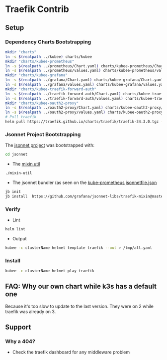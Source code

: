 # Traefik Contrib


## Setup

### Dependency Charts Bootstrapping

```bash
mkdir "charts"
ln -s $(realpath ../kubee) charts/kubee
mkdir "charts/kubee-prometheus"
ln -s $(realpath ../prometheus/Chart.yaml) charts/kubee-prometheus/Chart.yaml
ln -s $(realpath ../prometheus/values.yaml) charts/kubee-prometheus/values.yaml
mkdir "charts/kubee-grafana"
ln -s $(realpath ../grafana/Chart.yaml) charts/kubee-grafana/Chart.yaml
ln -s $(realpath ../grafana/values.yaml) charts/kubee-grafana/values.yaml
mkdir "charts/kubee-traefik-forward-auth"
ln -s $(realpath ../traefik-forward-auth/Chart.yaml) charts/kubee-traefik-forward-auth/Chart.yaml
ln -s $(realpath ../traefik-forward-auth/values.yaml) charts/kubee-traefik-forward-auth/values.yaml
mkdir "charts/kubee-oauth2-proxy"
ln -s $(realpath ../oauth2-proxy/Chart.yaml) charts/kubee-oauth2-proxy/Chart.yaml
ln -s $(realpath ../oauth2-proxy/values.yaml) charts/kubee-oauth2-proxy/values.yaml
# Pull traefik
helm pull https://traefik.github.io/charts/traefik/traefik-34.3.0.tgz -d charts --untar
```

### Jsonnet Project Bootstrapping

The [jsonnet project](../jsonnet/README.md) was bootstrapped with:
```bash
cd jsonnet
```
* The [mixin util](./mixin-util)
```bash
./mixin-util
```
* The jsonnet bundler (as seen on the [kube-prometheus jsonnetfile.json](https://github.com/prometheus-operator/kube-prometheus/blob/main/jsonnet/kube-prometheus/jsonnetfile.json)
```bash
jb init
jb install  https://github.com/grafana/jsonnet-libs/traefik-mixin@master # last main commit
```



### Verify

* Lint
```bash
helm lint
```
* Output
```bash
kubee -c clusterName helmet template traefik --out > /tmp/all.yaml
```

### Install

```bash
kubee -c clusterName helmet play traefik
```


## FAQ: Why our own chart while k3s has a default one

Because it's too slow to update to the last version.
They were on 2 while traefik was already on 3.

## Support
### Why a 404?

* Check the traefik dashboard for any middleware problem